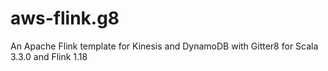 # aws-flink.g8

An Apache Flink template for Kinesis and DynamoDB with Gitter8 for Scala 3.3.0 and Flink 1.18